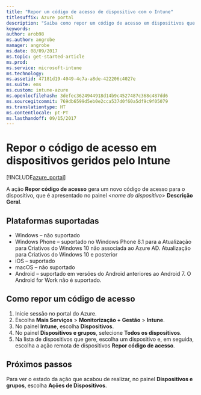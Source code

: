 ```yaml
---
title: "Repor um código de acesso de dispositivo com o Intune"
titlesuffix: Azure portal
description: "Saiba como repor um código de acesso em dispositivos que gere com o Intune.\""
keywords: 
author: arob98
ms.author: angrobe
manager: angrobe
ms.date: 08/09/2017
ms.topic: get-started-article
ms.prod: 
ms.service: microsoft-intune
ms.technology: 
ms.assetid: 47181d19-4049-4c7a-a8de-422206c4027e
ms.suite: ems
ms.custom: intune-azure
ms.openlocfilehash: 3defec3624944918d14b9c4527487c368c487dd6
ms.sourcegitcommit: 769db6599d5eb0e2cca537d0f60a5df9c9f05079
ms.translationtype: HT
ms.contentlocale: pt-PT
ms.lasthandoff: 09/15/2017
---
```

# <a name="reset-the-passcode-on-intune-managed-devices"></a>Repor o código de acesso em dispositivos geridos pelo Intune


[!INCLUDE[azure_portal](./includes/azure_portal.md)]

A ação **Repor código de acesso** gera um novo código de acesso para o dispositivo, que é apresentado no painel <*nome do dispositivo*> **Descrição Geral**.

## <a name="supported-platforms"></a>Plataformas suportadas

- Windows – não suportado
- Windows Phone – suportado no Windows Phone 8.1 para a Atualização para Criativos do Windows 10 não associada ao Azure AD. Atualização para Criativos do Windows 10 e posterior
- iOS – suportado
- macOS – não suportado
- Android – suportado em versões do Android anteriores ao Android 7. O Android for Work não é suportado.

## <a name="how-to-reset-a-passcode"></a>Como repor um código de acesso

1. Inicie sessão no portal do Azure.
2. Escolha **Mais Serviços** > **Monitorização + Gestão** > **Intune**.
3. No painel **Intune**, escolha **Dispositivos**.
4. No painel **Dispositivos e grupos**, selecione **Todos os dispositivos**.
5. Na lista de dispositivos que gere, escolha um dispositivo e, em seguida, escolha a ação remota de dispositivos **Repor código de acesso**.

## <a name="next-steps"></a>Próximos passos

Para ver o estado da ação que acabou de realizar, no painel **Dispositivos e grupos**, escolha **Ações de Dispositivos**.
